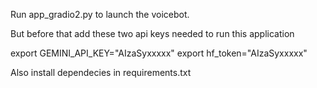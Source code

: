 Run app_gradio2.py to launch the voicebot.

But before that add these two api keys needed to run this application 

export GEMINI_API_KEY="AIzaSyxxxxx"
export hf_token="AIzaSyxxxxx"

Also install dependecies in requirements.txt
